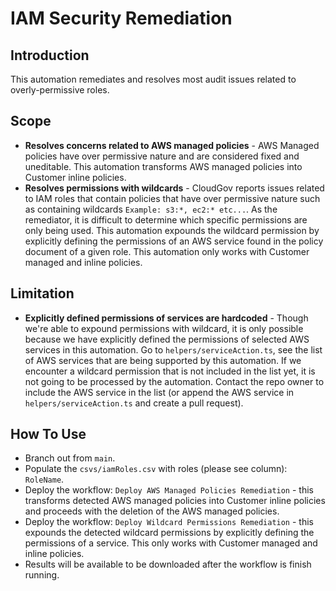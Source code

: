 # IAM Security Remediation

## Introduction
This automation remediates and resolves most audit issues related to overly-permissive roles.

## Scope
- **Resolves concerns related to AWS managed policies** - AWS Managed policies have over permissive nature and are considered fixed and uneditable. This automation transforms AWS managed policies into Customer inline policies.
- **Resolves permissions with wildcards** - CloudGov reports issues related to IAM roles that contain policies that have over permissive nature such as containing wildcards ```Example: s3:*, ec2:* etc...```. As the remediator, it is difficult to determine which specific permissions are only being used. This automation expounds the wildcard permission by explicitly defining the permissions of an AWS service found in the policy document of a given role. This automation only works with Customer managed and inline policies.

## Limitation
- **Explicitly defined permissions of services are hardcoded** - Though we're able to expound permissions with wildcard, it is only possible because we have explicitly defined the permissions of selected AWS services in this automation. Go to ```helpers/serviceAction.ts```, see the list of AWS services that are being supported by this automation. If we encounter a wildcard permission that is not included in the list yet, it is not going to be processed by the automation. Contact the repo owner to include the AWS service in the list (or append the AWS service in ```helpers/serviceAction.ts``` and create a pull request).

## How To Use
- Branch out from ```main```.
- Populate the ```csvs/iamRoles.csv``` with roles (please see column): ```RoleName```.
- Deploy the workflow: ```Deploy AWS Managed Policies Remediation``` - this transforms detected AWS managed policies into Customer inline policies and proceeds with the deletion of the AWS managed policies.
- Deploy the workflow: ```Deploy Wildcard Permissions Remediation``` - this expounds the detected wildcard permissions by explicitly defining the permissions of a service. This only works with Customer managed and inline policies.
- Results will be available to be downloaded after the workflow is finish running.
